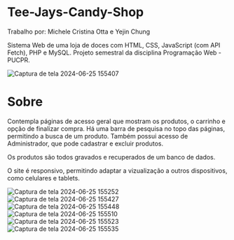 # Tee-Jays-Candy-Shop
Trabalho por: Michele Cristina Otta e Yejin Chung

Sistema Web de uma loja de doces com HTML, CSS, JavaScript (com API Fetch), PHP e MySQL. Projeto semestral da disciplina Programação Web - PUCPR. 

![Captura de tela 2024-06-25 155407](https://github.com/micheleotta/Tee-Jays-Candy-Shop/assets/131482012/a4abf012-bab6-4381-8208-da85952b1dd9)


# Sobre
Contempla páginas de acesso geral que mostram os produtos, o carrinho e opção de finalizar compra. Há uma barra de pesquisa no topo das páginas, permitindo a busca de um produto. Também possui acesso de Administrador, que pode cadastrar e excluir produtos.

Os produtos são todos gravados e recuperados de um banco de dados.

O site é responsivo, permitindo adaptar a vizualização a outros dispositivos, como celulares e tablets.

![Captura de tela 2024-06-25 155252](https://github.com/micheleotta/Tee-Jays-Candy-Shop/assets/131482012/9b64e1ab-74fe-42f6-86da-f36e74b2029d)
![Captura de tela 2024-06-25 155427](https://github.com/micheleotta/Tee-Jays-Candy-Shop/assets/131482012/f5fd359a-b107-4000-825e-891e0895b87f)
![Captura de tela 2024-06-25 155448](https://github.com/micheleotta/Tee-Jays-Candy-Shop/assets/131482012/a771e273-9800-42b3-8b62-1064bcef2861)
![Captura de tela 2024-06-25 155510](https://github.com/micheleotta/Tee-Jays-Candy-Shop/assets/131482012/51c51184-b617-4a69-b502-1496f6b373cf)
![Captura de tela 2024-06-25 155523](https://github.com/micheleotta/Tee-Jays-Candy-Shop/assets/131482012/36622a36-cb14-48e5-b974-42bae8f4270e)
![Captura de tela 2024-06-25 155535](https://github.com/micheleotta/Tee-Jays-Candy-Shop/assets/131482012/7f4998a4-ccd3-43f1-896b-96edaaa5372f)
